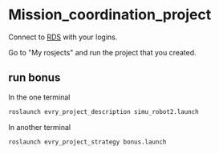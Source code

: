# Mission_coordination_project

Connect to [RDS](https://app.theconstructsim.com/#/) with your logins.

Go to "My rosjects" and run the project that you created.

## run bonus
In the one terminal

```bash
roslaunch evry_project_description simu_robot2.launch
```

In another terminal

```bash
roslaunch evry_project_strategy bonus.launch
```